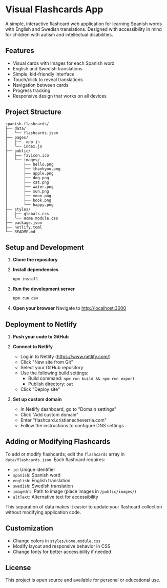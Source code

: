 # Visual Flashcards App

A simple, interactive flashcard web application for learning Spanish words with English and Swedish translations. Designed with accessibility in mind for children with autism and intellectual disabilities.

## Features

- Visual cards with images for each Spanish word
- English and Swedish translations
- Simple, kid-friendly interface
- Touch/click to reveal translations
- Navigation between cards
- Progress tracking
- Responsive design that works on all devices

## Project Structure

```
spanish-flashcards/
├── data/
│   └── flashcards.json
├── pages/
│   ├── _app.js
│   └── index.js
├── public/
│   ├── favicon.ico
│   └── images/
│       ├── hello.png
│       ├── thankyou.png
│       ├── apple.png
│       ├── dog.png
│       ├── cat.png
│       ├── water.png
│       ├── sun.png
│       ├── moon.png
│       ├── book.png
│       └── happy.png
├── styles/
│   ├── globals.css
│   └── Home.module.css
├── package.json
├── netlify.toml
└── README.md
```

## Setup and Development

1. **Clone the repository**

2. **Install dependencies**
   ```bash
   npm install
   ```

3. **Run the development server**
   ```bash
   npm run dev
   ```

4. **Open your browser**
   Navigate to [http://localhost:3000](http://localhost:3000)

## Deployment to Netlify

1. **Push your code to GitHub**

2. **Connect to Netlify**
   - Log in to Netlify (https://www.netlify.com/)
   - Click "New site from Git"
   - Select your GitHub repository
   - Use the following build settings:
     - Build command: `npm run build && npm run export`
     - Publish directory: `out`
   - Click "Deploy site"

3. **Set up custom domain**
   - In Netlify dashboard, go to "Domain settings"
   - Click "Add custom domain"
   - Enter "flashcard.cristianecheverria.com"
   - Follow the instructions to configure DNS settings

## Adding or Modifying Flashcards

To add or modify flashcards, edit the `flashcards` array in `data/flashcards.json`. Each flashcard requires:

- `id`: Unique identifier
- `spanish`: Spanish word
- `english`: English translation
- `swedish`: Swedish translation
- `imageUrl`: Path to image (place images in `/public/images/`)
- `altText`: Alternative text for accessibility

This separation of data makes it easier to update your flashcard collection without modifying application code.

## Customization

- Change colors in `styles/Home.module.css`
- Modify layout and responsive behavior in CSS
- Change fonts for better accessibility if needed

## License

This project is open source and available for personal or educational use.
